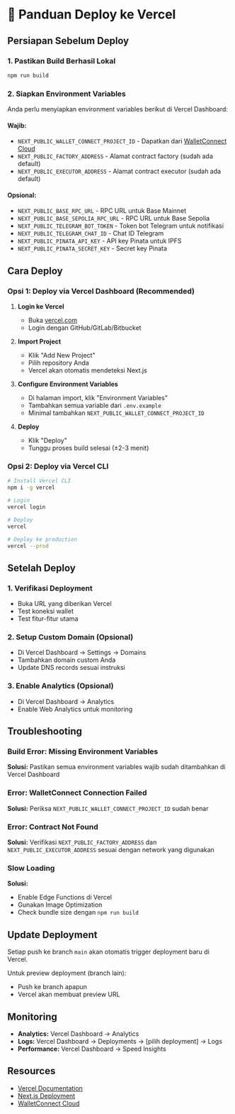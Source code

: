 # 🚀 Panduan Deploy ke Vercel

## Persiapan Sebelum Deploy

### 1. Pastikan Build Berhasil Lokal
```bash
npm run build
```

### 2. Siapkan Environment Variables

Anda perlu menyiapkan environment variables berikut di Vercel Dashboard:

#### **Wajib:**
- `NEXT_PUBLIC_WALLET_CONNECT_PROJECT_ID` - Dapatkan dari [WalletConnect Cloud](https://cloud.walletconnect.com/)
- `NEXT_PUBLIC_FACTORY_ADDRESS` - Alamat contract factory (sudah ada default)
- `NEXT_PUBLIC_EXECUTOR_ADDRESS` - Alamat contract executor (sudah ada default)

#### **Opsional:**
- `NEXT_PUBLIC_BASE_RPC_URL` - RPC URL untuk Base Mainnet
- `NEXT_PUBLIC_BASE_SEPOLIA_RPC_URL` - RPC URL untuk Base Sepolia
- `NEXT_PUBLIC_TELEGRAM_BOT_TOKEN` - Token bot Telegram untuk notifikasi
- `NEXT_PUBLIC_TELEGRAM_CHAT_ID` - Chat ID Telegram
- `NEXT_PUBLIC_PINATA_API_KEY` - API key Pinata untuk IPFS
- `NEXT_PUBLIC_PINATA_SECRET_KEY` - Secret key Pinata

## Cara Deploy

### Opsi 1: Deploy via Vercel Dashboard (Recommended)

1. **Login ke Vercel**
   - Buka [vercel.com](https://vercel.com)
   - Login dengan GitHub/GitLab/Bitbucket

2. **Import Project**
   - Klik "Add New Project"
   - Pilih repository Anda
   - Vercel akan otomatis mendeteksi Next.js

3. **Configure Environment Variables**
   - Di halaman import, klik "Environment Variables"
   - Tambahkan semua variable dari `.env.example`
   - Minimal tambahkan `NEXT_PUBLIC_WALLET_CONNECT_PROJECT_ID`

4. **Deploy**
   - Klik "Deploy"
   - Tunggu proses build selesai (±2-3 menit)

### Opsi 2: Deploy via Vercel CLI

```bash
# Install Vercel CLI
npm i -g vercel

# Login
vercel login

# Deploy
vercel

# Deploy ke production
vercel --prod
```

## Setelah Deploy

### 1. Verifikasi Deployment
- Buka URL yang diberikan Vercel
- Test koneksi wallet
- Test fitur-fitur utama

### 2. Setup Custom Domain (Opsional)
- Di Vercel Dashboard → Settings → Domains
- Tambahkan domain custom Anda
- Update DNS records sesuai instruksi

### 3. Enable Analytics (Opsional)
- Di Vercel Dashboard → Analytics
- Enable Web Analytics untuk monitoring

## Troubleshooting

### Build Error: Missing Environment Variables
**Solusi:** Pastikan semua environment variables wajib sudah ditambahkan di Vercel Dashboard

### Error: WalletConnect Connection Failed
**Solusi:** Periksa `NEXT_PUBLIC_WALLET_CONNECT_PROJECT_ID` sudah benar

### Error: Contract Not Found
**Solusi:** Verifikasi `NEXT_PUBLIC_FACTORY_ADDRESS` dan `NEXT_PUBLIC_EXECUTOR_ADDRESS` sesuai dengan network yang digunakan

### Slow Loading
**Solusi:** 
- Enable Edge Functions di Vercel
- Gunakan Image Optimization
- Check bundle size dengan `npm run build`

## Update Deployment

Setiap push ke branch `main` akan otomatis trigger deployment baru di Vercel.

Untuk preview deployment (branch lain):
- Push ke branch apapun
- Vercel akan membuat preview URL

## Monitoring

- **Analytics:** Vercel Dashboard → Analytics
- **Logs:** Vercel Dashboard → Deployments → [pilih deployment] → Logs
- **Performance:** Vercel Dashboard → Speed Insights

## Resources

- [Vercel Documentation](https://vercel.com/docs)
- [Next.js Deployment](https://nextjs.org/docs/deployment)
- [WalletConnect Cloud](https://cloud.walletconnect.com/)
